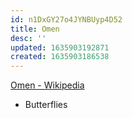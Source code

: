 ```yaml
---
id: n1DxGY27o4JYNBUyp4D52
title: Omen
desc: ''
updated: 1635903192871
created: 1635903186538
---
```


[Omen - Wikipedia](https://en.wikipedia.org/wiki/Omen)

* Butterflies
